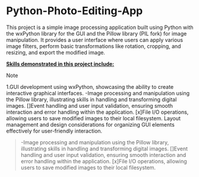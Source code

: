 # Python-Photo-Editing-App
This project is a simple image processing application built using Python with the wxPython library for the GUI and the Pillow library (PIL fork) for image manipulation. It provides a user interface where users can apply various image filters, perform basic transformations like rotation, cropping, and resizing, and export the modified image.

<u><b>Skills demonstrated in this project include:</b></u>

> [!NOTE]
> 1.GUI development using wxPython, showcasing the ability to create interactive graphical interfaces.
> -Image processing and manipulation using the Pillow library, illustrating skills in handling and transforming digital images.
 []Event handling and user input validation, ensuring smooth interaction and error handling within the application.
 [x]File I/O operations, allowing users to save modified images to their local filesystem.
>Layout management and design considerations for organizing GUI elements effectively for user-friendly interaction.

> -Image processing and manipulation using the Pillow library, illustrating skills in handling and transforming digital images.
> []Event handling and user input validation, ensuring smooth interaction and error handling within the application.
> [x]File I/O operations, allowing users to save modified images to their local filesystem.
